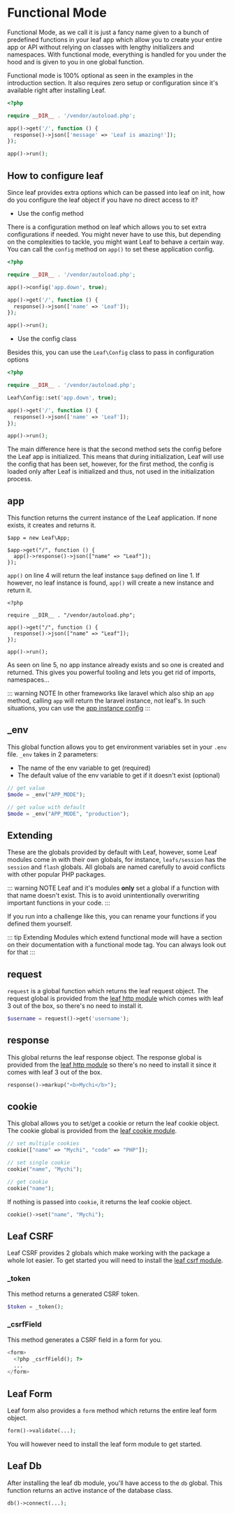# Functional Mode
<!-- <Badge text="new" /> -->

<script setup>
import VideoDocs from '/@theme/components/VideoDocs.vue'
</script>

<VideoDocs
  subject="Watch the leaf 3 installation walkthrough"
  description="Throughout the leaf documentation, you will see video links like the one just below. If you are a visual learner, this gives you another way to follow along with our documentation. We call these the video docs."
  link="https://www.youtube.com/embed/BTcUgeOZLyM"
/>

<!-- ::: tip Video Docs
Learn about leaf 3's new functional mode.

<VideoLesson href="#" title="Functional mode">Watch the functional mode guide on youtube</VideoLesson>
::: -->

Functional Mode, as we call it is just a fancy name given to a bunch of predefined functions in your leaf app which allow you to create your entire app or API without relying on classes with lengthy initializers and namespaces. With functional mode, everything is handled for you under the hood and is given to you in one global function.

Functional mode is 100% optional as seen in the examples in the introduction section. It also requires zero setup or configuration since it's available right after installing Leaf.

```php
<?php

require __DIR__ . '/vendor/autoload.php';

app()->get('/', function () {
  response()->json(['message' => 'Leaf is amazing!']);
});

app()->run();
```

## How to configure leaf

Since leaf provides extra options which can be passed into leaf on init, how do you configure the leaf object if you have no direct access to it?

- Use the config method

There is a configuration method on leaf which allows you to set extra configurations if needed. You might never have to use this, but depending on the complexities to tackle, you might want Leaf to behave a certain way. You can call the `config` method on `app()` to set these application config.

```php
<?php

require __DIR__ . '/vendor/autoload.php';

app()->config('app.down', true);

app()->get('/', function () {
  response()->json(['name' => 'Leaf']);
});

app()->run();
```

- Use the config class

Besides this, you can use the `Leaf\Config` class to pass in configuration options

```php
<?php

require __DIR__ . '/vendor/autoload.php';

Leaf\Config::set('app.down', true);

app()->get('/', function () {
  response()->json(['name' => 'Leaf']);
});

app()->run();
```

The main difference here is that the second method sets the config before the Leaf app is initialized. This means that during initialization, Leaf will use the config that has been set, however, for the first method, the config is loaded only after Leaf is initialized and thus, not used in the initialization process.

## app

This function returns the current instance of the Leaf application. If none exists, it creates and returns it.

```php{4}
$app = new Leaf\App;

$app->get("/", function () {
  app()->response()->json(["name" => "Leaf"]);
});
```

`app()` on line 4 will return the leaf instance `$app` defined on line 1. If however, no leaf instance is found, `app()` will create a new instance and return it.

```php{5}
<?php

require __DIR__ . "/vendor/autoload.php";

app()->get("/", function () {
  response()->json(["name" => "Leaf"]);
});

app()->run();
```

As seen on line 5, no app instance already exists and so one is created and returned. This gives you powerful tooling and lets you get rid of imports, namespaces...

::: warning NOTE
In other frameworks like laravel which also ship an `app` method, calling `app` will return the laravel instance, not leaf's. In such situations, you can use the [app instance config](/docs/config/nsm#config-app-instance)
:::

## _env

This global function allows you to get environment variables set in your `.env` file. `_env` takes in 2 parameters:

- The name of the env variable to get (required)
- The default value of the env variable to get if it doesn't exist (optional)

```php
// get value
$mode = _env("APP_MODE");

// get value with default
$mode = _env("APP_MODE", "production");
```

## Extending

These are the globals provided by default with Leaf, however, some Leaf modules come in with their own globals, for instance, `leafs/session` has the `session` and `flash` globals. All globals are named carefully to avoid conflicts with other popular PHP packages.

::: warning NOTE
Leaf and it's modules **only** set a global if a function with that name doesn't exist. This is to avoid unintentionally overwriting important functions in your code.
:::

If you run into a challenge like this, you can rename your functions if you defined them yourself.

::: tip Extending
Modules which extend functional mode will have a section on their documentation with a functional mode tag. You can always look out for that
:::

## request

`request` is a global function which returns the leaf request object. The request global is provided from the [leaf http module](/modules/http/) which comes with leaf 3 out of the box, so there's no need to install it.

```php
$username = request()->get('username');
```

## response

This global returns the leaf response object. The response global is provided from the [leaf http module](/modules/http/) so there's no need to install it since it comes with leaf 3 out of the box.

```php
response()->markup("<b>Mychi</b>");
```

## cookie

This global allows you to set/get a cookie or return the leaf cookie object. The cookie global is provided from the [leaf cookie module](/modules/cookies/).

```php
// set multiple cookies
cookie(["name" => "Mychi", "code" => "PHP"]);

// set single cookie
cookie("name", "Mychi");

// get cookie
cookie("name");
```

If nothing is passed into `cookie`, it returns the leaf cookie object.

```php
cookie()->set("name", "Mychi");
```

## Leaf CSRF

Leaf CSRF provides 2 globals which make working with the package a whole lot easier. To get started you will need to install the [leaf csrf module](/modules/anchor/csrf/).

### _token

This method returns a generated CSRF token.

```php
$token = _token();
```

### _csrfField

This method generates a CSRF field in a form for you.

```php
<form>
  <?php _csrfField(); ?>
  ...
</form>
```

## Leaf Form

Leaf form also provides a `form` method which returns the entire leaf form object.

```php
form()->validate(...);
```

You will however need to install the leaf form module to get started.

## Leaf Db

After installing the leaf db module, you'll have access to the `db` global. This function returns an active instance of the database class.

```php
db()->connect(...);
```
